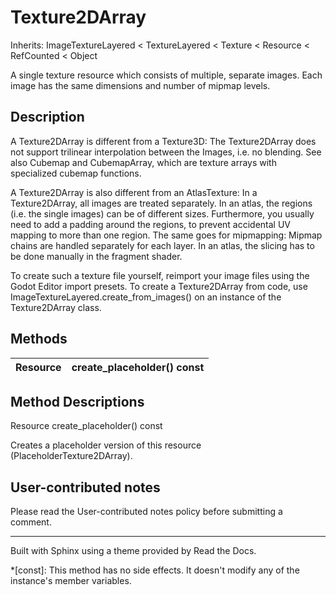 # Texture2DArray

Inherits: ImageTextureLayered < TextureLayered < Texture < Resource <
RefCounted < Object

A single texture resource which consists of multiple, separate images. Each
image has the same dimensions and number of mipmap levels.

## Description

A Texture2DArray is different from a Texture3D: The Texture2DArray does not
support trilinear interpolation between the Images, i.e. no blending. See also
Cubemap and CubemapArray, which are texture arrays with specialized cubemap
functions.

A Texture2DArray is also different from an AtlasTexture: In a Texture2DArray,
all images are treated separately. In an atlas, the regions (i.e. the single
images) can be of different sizes. Furthermore, you usually need to add a
padding around the regions, to prevent accidental UV mapping to more than one
region. The same goes for mipmapping: Mipmap chains are handled separately for
each layer. In an atlas, the slicing has to be done manually in the fragment
shader.

To create such a texture file yourself, reimport your image files using the
Godot Editor import presets. To create a Texture2DArray from code, use
ImageTextureLayered.create_from_images() on an instance of the Texture2DArray
class.

## Methods

Resource | create_placeholder() const  
---|---  
  
## Method Descriptions

Resource create_placeholder() const

Creates a placeholder version of this resource (PlaceholderTexture2DArray).

## User-contributed notes

Please read the User-contributed notes policy before submitting a comment.

* * *

Built with Sphinx using a theme provided by Read the Docs.

  *[const]: This method has no side effects. It doesn't modify any of the instance's member variables.

